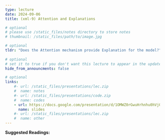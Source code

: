 ```yaml
---
type: lecture
date: 2024-09-06
title: (xml-9) Attention and Explanations

# optional
# please use /static_files/notes directory to store notes
# thumbnail: /static_files/path/to/image.jpg

# optional
tldr: "Does the Attention mechanism provide Explanation for the model?"
  
# optional
# set it to true if you don't want this lecture to appear in the updates section
hide_from_announcments: false

# optional
links: 
    #- url: /static_files/presentations/lec.zip
    #  name: notes
    #- url: /static_files/presentations/code.zip
    #  name: codes
    - url: https://docs.google.com/presentation/d/1OMWZ0rGwuHrhnhu0hVj0_qYR3ouOoQWcW6r10EEjBKY/edit?usp=sharing
      name: slides
    #- url: /static_files/presentations/lec.zip
    #  name: other
---
```


**Suggested Readings:**

